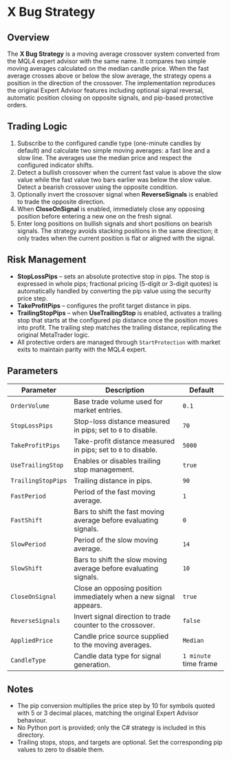 # X Bug Strategy

## Overview
The **X Bug Strategy** is a moving average crossover system converted from the MQL4 expert advisor with the same name. It compares two simple moving averages calculated on the median candle price. When the fast average crosses above or below the slow average, the strategy opens a position in the direction of the crossover. The implementation reproduces the original Expert Advisor features including optional signal reversal, automatic position closing on opposite signals, and pip-based protective orders.

## Trading Logic
1. Subscribe to the configured candle type (one-minute candles by default) and calculate two simple moving averages: a fast line and a slow line. The averages use the median price and respect the configured indicator shifts.
2. Detect a bullish crossover when the current fast value is above the slow value while the fast value two bars earlier was below the slow value. Detect a bearish crossover using the opposite condition.
3. Optionally invert the crossover signal when **ReverseSignals** is enabled to trade the opposite direction.
4. When **CloseOnSignal** is enabled, immediately close any opposing position before entering a new one on the fresh signal.
5. Enter long positions on bullish signals and short positions on bearish signals. The strategy avoids stacking positions in the same direction; it only trades when the current position is flat or aligned with the signal.

## Risk Management
- **StopLossPips** – sets an absolute protective stop in pips. The stop is expressed in whole pips; fractional pricing (5-digit or 3-digit quotes) is automatically handled by converting the pip value using the security price step.
- **TakeProfitPips** – configures the profit target distance in pips.
- **TrailingStopPips** – when **UseTrailingStop** is enabled, activates a trailing stop that starts at the configured pip distance once the position moves into profit. The trailing step matches the trailing distance, replicating the original MetaTrader logic.
- All protective orders are managed through `StartProtection` with market exits to maintain parity with the MQL4 expert.

## Parameters
| Parameter | Description | Default |
|-----------|-------------|---------|
| `OrderVolume` | Base trade volume used for market entries. | `0.1` |
| `StopLossPips` | Stop-loss distance measured in pips; set to `0` to disable. | `70` |
| `TakeProfitPips` | Take-profit distance measured in pips; set to `0` to disable. | `5000` |
| `UseTrailingStop` | Enables or disables trailing stop management. | `true` |
| `TrailingStopPips` | Trailing distance in pips. | `90` |
| `FastPeriod` | Period of the fast moving average. | `1` |
| `FastShift` | Bars to shift the fast moving average before evaluating signals. | `0` |
| `SlowPeriod` | Period of the slow moving average. | `14` |
| `SlowShift` | Bars to shift the slow moving average before evaluating signals. | `10` |
| `CloseOnSignal` | Close an opposing position immediately when a new signal appears. | `true` |
| `ReverseSignals` | Invert signal direction to trade counter to the crossover. | `false` |
| `AppliedPrice` | Candle price source supplied to the moving averages. | `Median` |
| `CandleType` | Candle data type for signal generation. | `1 minute` time frame |

## Notes
- The pip conversion multiplies the price step by 10 for symbols quoted with 5 or 3 decimal places, matching the original Expert Advisor behaviour.
- No Python port is provided; only the C# strategy is included in this directory.
- Trailing stops, stops, and targets are optional. Set the corresponding pip values to zero to disable them.
